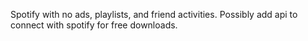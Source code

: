 Spotify with no ads, playlists, and friend activities. Possibly add api to connect with spotify for free downloads.